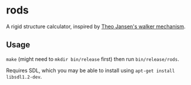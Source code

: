 rods
====

A rigid structure calculator, inspired by [Theo Jansen's walker mechanism](http://www.youtube.com/watch?v=CufN43By79s).


Usage
-----

`make` (might need to `mkdir bin/release` first) then run `bin/release/rods`.

Requires SDL, which you may be able to install using `apt-get install libsdl1.2-dev`.
